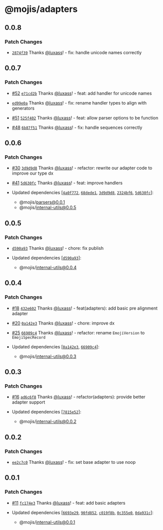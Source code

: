 # @mojis/adapters

## 0.0.8

### Patch Changes

- [`2874f39`](https://github.com/mojisdev/mojis/commit/2874f39d2ba2ca57f782749839635acd6ed560cc) Thanks [@luxass](https://github.com/luxass)! - fix: handle unicode names correctly

## 0.0.7

### Patch Changes

- [#52](https://github.com/mojisdev/mojis/pull/52) [`e71cd2b`](https://github.com/mojisdev/mojis/commit/e71cd2b1d4a8b89ee1db0ec523726e4b5cb9ed64) Thanks [@luxass](https://github.com/luxass)! - feat: add handler for unicode names

- [`ed99e0a`](https://github.com/mojisdev/mojis/commit/ed99e0ab9799cdc95a7ca1e9571735086a510870) Thanks [@luxass](https://github.com/luxass)! - fix: rename handler types to align with generators

- [#51](https://github.com/mojisdev/mojis/pull/51) [`525f402`](https://github.com/mojisdev/mojis/commit/525f40248ce10328a414bb8acfd5d43748cb72b6) Thanks [@luxass](https://github.com/luxass)! - feat: allow parser options to be function

- [#48](https://github.com/mojisdev/mojis/pull/48) [`6b87f51`](https://github.com/mojisdev/mojis/commit/6b87f51b8a54e4503fb47d143957f04a2151a7bc) Thanks [@luxass](https://github.com/luxass)! - fix: handle sequences correctly

## 0.0.6

### Patch Changes

- [#30](https://github.com/mojisdev/mojis/pull/30) [`3d9d9d8`](https://github.com/mojisdev/mojis/commit/3d9d9d870ac1b873b559d6f4e0ef458240ba2537) Thanks [@luxass](https://github.com/luxass)! - refactor: rewrite our adapter code to improve our type dx

- [#41](https://github.com/mojisdev/mojis/pull/41) [`5d630fc`](https://github.com/mojisdev/mojis/commit/5d630fcbb34baef172c725e523a08134ecfc3079) Thanks [@luxass](https://github.com/luxass)! - feat: improve handlers

- Updated dependencies [[`4a0f772`](https://github.com/mojisdev/mojis/commit/4a0f7729f9afb212748ecedc3e68a46d4ce5aa90), [`68dede1`](https://github.com/mojisdev/mojis/commit/68dede11f9e6d9c55b2d81792147a23785fc5fa3), [`3d9d9d8`](https://github.com/mojisdev/mojis/commit/3d9d9d870ac1b873b559d6f4e0ef458240ba2537), [`2324bf6`](https://github.com/mojisdev/mojis/commit/2324bf668498f447e57a59da630e55c5bd4b1511), [`5d630fc`](https://github.com/mojisdev/mojis/commit/5d630fcbb34baef172c725e523a08134ecfc3079)]:
  - @mojis/parsers@0.0.1
  - @mojis/internal-utils@0.0.5

## 0.0.5

### Patch Changes

- [`d590a93`](https://github.com/mojisdev/mojis/commit/d590a934db5e8de7a421ceeb08e16f924b7ca324) Thanks [@luxass](https://github.com/luxass)! - chore: fix publish

- Updated dependencies [[`d590a93`](https://github.com/mojisdev/mojis/commit/d590a934db5e8de7a421ceeb08e16f924b7ca324)]:
  - @mojis/internal-utils@0.0.4

## 0.0.4

### Patch Changes

- [#18](https://github.com/mojisdev/mojis/pull/18) [`432e602`](https://github.com/mojisdev/mojis/commit/432e6022ab834c045db5e233545f2bd72096f0d1) Thanks [@luxass](https://github.com/luxass)! - feat(adapters): add basic pre alignment adapter

- [#20](https://github.com/mojisdev/mojis/pull/20) [`0a142e3`](https://github.com/mojisdev/mojis/commit/0a142e37870a6c4f1fb75f595ecc0c3aec207a8b) Thanks [@luxass](https://github.com/luxass)! - chore: improve dx

- [#25](https://github.com/mojisdev/mojis/pull/25) [`66909c4`](https://github.com/mojisdev/mojis/commit/66909c4e2e1f8f36a2c226ba86a61929e2b23c2c) Thanks [@luxass](https://github.com/luxass)! - refactor: rename `EmojiVersion` to `EmojiSpecRecord`

- Updated dependencies [[`0a142e3`](https://github.com/mojisdev/mojis/commit/0a142e37870a6c4f1fb75f595ecc0c3aec207a8b), [`66909c4`](https://github.com/mojisdev/mojis/commit/66909c4e2e1f8f36a2c226ba86a61929e2b23c2c)]:
  - @mojis/internal-utils@0.0.3

## 0.0.3

### Patch Changes

- [#16](https://github.com/mojisdev/mojis/pull/16) [`ad6c6f8`](https://github.com/mojisdev/mojis/commit/ad6c6f8806d78a389355bc8b2540c7ba0a0245ec) Thanks [@luxass](https://github.com/luxass)! - refactor(adapters): provide better adapter support

- Updated dependencies [[`7815e52`](https://github.com/mojisdev/mojis/commit/7815e5221fdf73026c7d16e55570f8a0e1d7b981)]:
  - @mojis/internal-utils@0.0.2

## 0.0.2

### Patch Changes

- [`ee2c7c0`](https://github.com/mojisdev/mojis/commit/ee2c7c0a7fcb9d9dd5aeaa05449ec4a0c39cefe3) Thanks [@luxass](https://github.com/luxass)! - fix: set base adapter to use noop

## 0.0.1

### Patch Changes

- [#11](https://github.com/mojisdev/mojis/pull/11) [`fc174e3`](https://github.com/mojisdev/mojis/commit/fc174e385e08554f53df34df68dcdd2a36d6c823) Thanks [@luxass](https://github.com/luxass)! - feat: add basic adapters

- Updated dependencies [[`6693e29`](https://github.com/mojisdev/mojis/commit/6693e29a7dc605eb7c8d872abfb817d1f4fd54c4), [`90fd852`](https://github.com/mojisdev/mojis/commit/90fd85282dfd58525b9af1b5293f1387536366dc), [`c019f8b`](https://github.com/mojisdev/mojis/commit/c019f8b68053ea0bf84e27ca716d9eb2c09155cf), [`0c355e0`](https://github.com/mojisdev/mojis/commit/0c355e0ded031080363f21ca8a5e9a05ea906bcc), [`0da931c`](https://github.com/mojisdev/mojis/commit/0da931cb4198a653ebce6fce924225306f210e83)]:
  - @mojis/internal-utils@0.0.1

